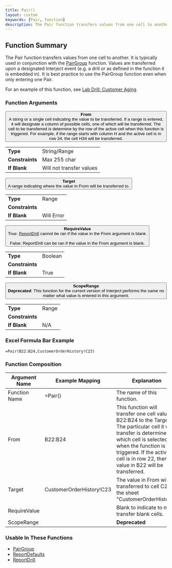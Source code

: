 ```yaml
---
title: Pair()
layout: custom
keywords: [Pair, function]
description: The Pair function transfers values from one cell to another.
---
```


##  Function Summary
The Pair function transfers values from one cell to another. It is typically used in conjunction with the [PairGroup](/wIndex/PairGroup.html) function. Values are transferred upon a designated Interject event (e.g. a drill or as defined in the function it is embedded in). It is best practice to use the PairGroup function even when only entering one Pair.

For an example of this function, see [Lab Drill: Customer Aging](/wGetStarted/L-Drill-CustomerAging.html).

###  Function Arguments

<button class="collapsible-parameter">**From**<br>A string or a single cell indicating the value to be transferred. If a range is entered, it will designate a column of possible cells, one of which will be transferred. The cell to be transferred is determine by the row of the active cell when this function is triggered. For example, if the range starts with column H and the active cell is in row 34, the cell H34 will be transferred.</button>
<div markdown="1" class="panel-parameter">
<table>
  <tbody>
    <tr>
		<td class="pph"><b>Type</b></td>
		<td>String/Range</td>
    </tr>
    <tr>
		<td class="pph"><b>Constraints</b></td>
		<td>Max 255 char</td>
    </tr>
    <tr>
		<td class="pph"><b>If Blank</b></td>
		<td>Will not transfer values</td>
    </tr>
  </tbody>
</table>
</div>

<button class="collapsible-parameter">**Target**<br>A range indicating where the value in From will be transferred to.</button>
<div markdown="1" class="panel-parameter">
<table>
  <tbody>
    <tr>
		<td class="pph"><b>Type</b></td>
		<td>Range</td>
    </tr>
    <tr>
		<td class="pph"><b>Constraints</b></td>
		<td></td>
    </tr>
    <tr>
		<td class="pph"><b>If Blank</b></td>
		<td>Will Error</td>
    </tr>
  </tbody>
</table>
</div>

<button class="collapsible-parameter">**RequireValue**<br>True: [ReportDrill](/wIndex/ReportDrill.html) cannot be ran if the value in the From argument is blank.<br><br>False: ReportDrill can be ran if the value in the From argument is blank.</button>
<div markdown="1" class="panel-parameter">
<table>
  <tbody>
    <tr>
		<td class="pph"><b>Type</b></td>
		<td>Boolean</td>
    </tr>
    <tr>
		<td class="pph"><b>Constraints</b></td>
		<td></td>
    </tr>
    <tr>
		<td class="pph"><b>If Blank</b></td>
		<td>True</td>
    </tr>
  </tbody>
</table>
</div>

<button class="collapsible-parameter">**ScopeRange**<br>**Deprecated**: This function for the current version of Interject performs the same no matter what value is entered in this argument.</button>
<div markdown="1" class="panel-parameter">
<table>
  <tbody>
    <tr>
		<td class="pph"><b>Type</b></td>
		<td>Range</td>
    </tr>
    <tr>
		<td class="pph"><b>Constraints</b></td>
		<td></td>
    </tr>
    <tr>
		<td class="pph"><b>If Blank</b></td>
		<td>N/A</td>
    </tr>
  </tbody>
</table>
</div>


###  Excel Formula Bar Example

```Excel
=Pair(B22:B24,CustomerOrderHistory!C23)
```



###  Function Composition

| Argument Name  |  Example Mapping  |  Explanation   |  
|------|------|------|
|  Function Name  |  =Pair()  |  The name of this function.  |  
|  From  |  B22:B24  |  This function will transfer one cell value in B22:B24 to the Target. The particular cell it will transfer is determined by which cell is selected when the function is triggered. If the active cell is in row 22, then the value in B22 will be transferred.  |  
|  Target  |  CustomerOrderHistory!C23  |  The value in From will be transferred to cell C23 of the sheet "CustomerOrderHistory".  |  
|  RequireValue  |    |  Blank to indicate to not transfer blank cells.  |  
|  ScopeRange  |    |  **Deprecated**  |  

###  Usable In These Functions

* [PairGroup](PairGroup.html)
* [ReportDefaults](ReportDefaults.html)
* [ReportDrill](ReportDrill.html)
